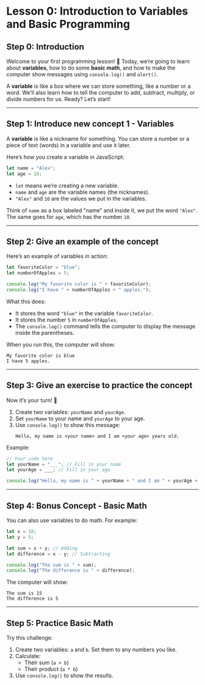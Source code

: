 # Lesson 0: Introduction to Variables and Basic Programming

## Step 0: Introduction

Welcome to your first programming lesson! 🎉 Today, we’re going to learn about **variables**, how to do some **basic math**, and how to make the computer show messages using `console.log()` and `alert()`.

A **variable** is like a box where we can store something, like a number or a word. We’ll also learn how to tell the computer to add, subtract, multiply, or divide numbers for us. Ready? Let’s start!

---

## Step 1: Introduce new concept 1 - Variables

A **variable** is like a nickname for something. You can store a number or a piece of text (words) in a variable and use it later.

Here’s how you create a variable in JavaScript:

```javascript
let name = "Alex";
let age = 10;
```

- `let` means we’re creating a new variable.
- `name` and `age` are the variable names (the nicknames).
- `"Alex"` and `10` are the values we put in the variables.

Think of `name` as a box labeled "name" and inside it, we put the word `"Alex"`. The same goes for `age`, which has the number `10`.

---

## Step 2: Give an example of the concept

Here’s an example of variables in action:

```javascript
let favoriteColor = "blue";
let numberOfApples = 5;

console.log("My favorite color is " + favoriteColor);
console.log("I have " + numberOfApples + " apples.");
```

What this does:

- It stores the word `"blue"` in the variable `favoriteColor`.
- It stores the number `5` in `numberOfApples`.
- The `console.log()` command tells the computer to display the message inside the parentheses.

When you run this, the computer will show:

```
My favorite color is blue
I have 5 apples.
```

---

## Step 3: Give an exercise to practice the concept

Now it’s your turn! 🚀

1. Create two variables: `yourName` and `yourAge`.
2. Set `yourName` to your name and `yourAge` to your age.
3. Use `console.log()` to show this message:
   ```
   Hello, my name is <your name> and I am <your age> years old.
   ```

Example:

```javascript
// Your code here
let yourName = "___"; // Fill in your name
let yourAge = ___; // Fill in your age

console.log("Hello, my name is " + yourName + " and I am " + yourAge + " years old.");
```

---

## Step 4: Bonus Concept - Basic Math

You can also use variables to do math. For example:

```javascript
let x = 10;
let y = 5;

let sum = x + y; // Adding
let difference = x - y; // Subtracting

console.log("The sum is " + sum);
console.log("The difference is " + difference);
```

The computer will show:

```
The sum is 15
The difference is 5
```

---

## Step 5: Practice Basic Math

Try this challenge:

1. Create two variables: `a` and `b`. Set them to any numbers you like.
2. Calculate:
   - Their sum (`a + b`)
   - Their product (`a * b`)
3. Use `console.log()` to show the results.
